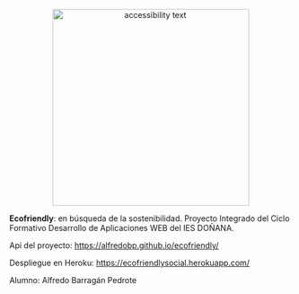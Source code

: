 
<p align="center">

  <img src="https://ecofriendly.s3.eu-west-3.amazonaws.com/logo.png" width="350" alt="accessibility text">
</p>


**Ecofriendly**: en búsqueda de la sostenibilidad.
Proyecto Integrado del Ciclo Formativo Desarrollo de Aplicaciones WEB del IES DOÑANA.

Api del proyecto: https://alfredobp.github.io/ecofriendly/

Despliegue en Heroku: https://ecofriendlysocial.herokuapp.com/

Alumno: Alfredo Barragán Pedrote

